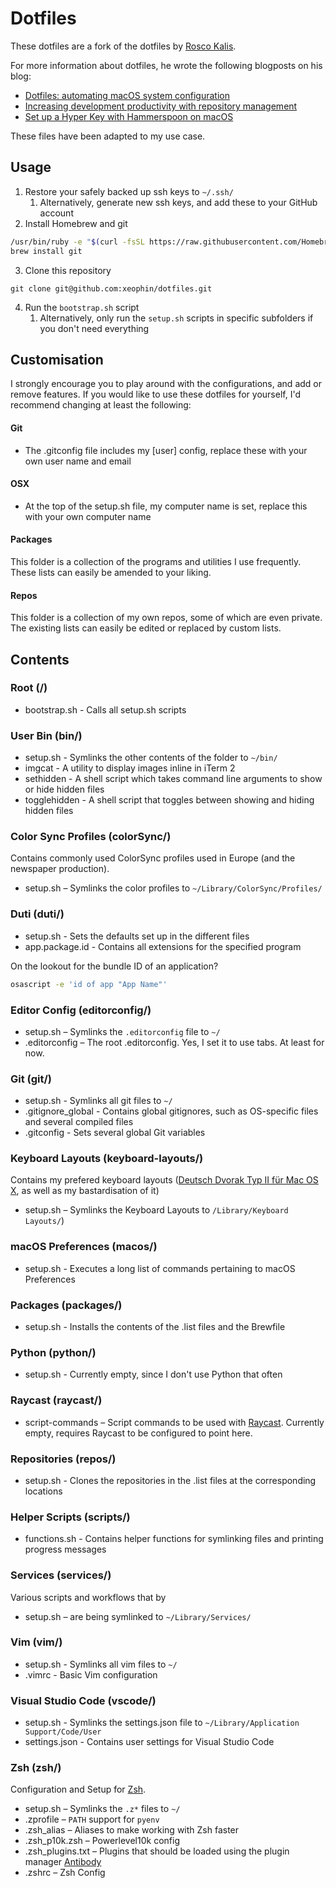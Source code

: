 # Dotfiles

These dotfiles are a fork of the dotfiles by [Rosco Kalis](https://github.com/rkalis/dotfiles).

For more information about dotfiles, he wrote the following blogposts on his blog:
* [Dotfiles: automating macOS system configuration](https://kalis.me/dotfiles-automating-macos-system-configuration/)
* [Increasing development productivity with repository management](https://kalis.me/increasing-development-productivity-repository-management/)
* [Set up a Hyper Key with Hammerspoon on macOS](https://kalis.me/setup-hyper-key-hammerspoon-macos/)

These files have been adapted to my use case.

## Usage
1. Restore your safely backed up ssh keys to `~/.ssh/`
    1. Alternatively, generate new ssh keys, and add these to your GitHub account
2. Install Homebrew and git

  ```bash
  /usr/bin/ruby -e "$(curl -fsSL https://raw.githubusercontent.com/Homebrew/install/master/install)"
  brew install git
  ```
3. Clone this repository

  ```
  git clone git@github.com:xeophin/dotfiles.git
  ```
4. Run the `bootstrap.sh` script
    1. Alternatively, only run the `setup.sh` scripts in specific subfolders if you don't need everything

## Customisation
I strongly encourage you to play around with the configurations, and add or remove features.
If you would like to use these dotfiles for yourself, I'd recommend changing at least the following:

#### Git
* The .gitconfig file includes my [user] config, replace these with your own user name and email

#### OSX
* At the top of the setup.sh file, my computer name is set, replace this with your own computer name

####  Packages
This folder is a collection of the programs and utilities I use frequently. These lists can easily be amended to your liking.

#### Repos
This folder is a collection of my own repos, some of which are even private. The existing lists can easily be edited or replaced by custom lists.

## Contents

### Root (/)
* bootstrap.sh - Calls all setup.sh scripts

### User Bin (bin/)
* setup.sh - Symlinks the other contents of the folder to `~/bin/`
* imgcat - A utility to display images inline in iTerm 2
* sethidden - A shell script which takes command line arguments to show or hide hidden files
* togglehidden - A shell script that toggles between showing and hiding hidden files

### Color Sync Profiles (colorSync/)
Contains commonly used ColorSync profiles used in Europe (and the newspaper production).

* setup.sh – Symlinks the color profiles to `~/Library/ColorSync/Profiles/`


### Duti (duti/)
* setup.sh - Sets the defaults set up in the different files
* app.package.id - Contains all extensions for the specified program

On the lookout for the bundle ID of an application?

```sh
osascript -e 'id of app "App Name"'
```

### Editor Config (editorconfig/)

* setup.sh – Symlinks the `.editorconfig` file to `~/`
* .editorconfig – The root .editorconfig. Yes, I set it to use tabs. At least for now.

### Git (git/)
* setup.sh - Symlinks all git files to `~/`
* .gitignore_global - Contains global gitignores, such as OS-specific files and several compiled files
* .gitconfig - Sets several global Git variables

### Keyboard Layouts (keyboard-layouts/)
Contains my prefered keyboard layouts ([Deutsch Dvorak Typ II für Mac OS X](http://halibrand.de/dvorak/), as well as my bastardisation of it)

* setup.sh – Symlinks the Keyboard Layouts to `/Library/Keyboard Layouts/`)

### macOS Preferences (macos/)
* setup.sh - Executes a long list of commands pertaining to macOS Preferences

### Packages (packages/)
* setup.sh - Installs the contents of the .list files and the Brewfile

### Python (python/)
* setup.sh - Currently empty, since I don't use Python that often

### Raycast (raycast/)

* script-commands – Script commands to be used with [Raycast](https://www.raycast.com/). Currently empty, requires Raycast to be configured to point here.

### Repositories (repos/)
* setup.sh - Clones the repositories in the .list files at the corresponding locations

### Helper Scripts (scripts/)
* functions.sh - Contains helper functions for symlinking files and printing progress messages

### Services (services/)
Various scripts and workflows that by 

* setup.sh – are being symlinked to `~/Library/Services/`

### Vim (vim/)
* setup.sh - Symlinks all vim files to `~/`
* .vimrc - Basic Vim configuration

### Visual Studio Code (vscode/)
* setup.sh - Symlinks the settings.json file to `~/Library/Application Support/Code/User`
* settings.json - Contains user settings for Visual Studio Code

### Zsh (zsh/)

Configuration and Setup for [Zsh](https://www.zsh.org/).

* setup.sh – Symlinks the `.z*` files to `~/`
* .zprofile – `PATH` support for `pyenv`
* .zsh_alias – Aliases to make working with Zsh faster
* .zsh_p10k.zsh – Powerlevel10k config
* .zsh_plugins.txt – Plugins that should be loaded using the plugin manager [Antibody](https://getantibody.github.io/)
* .zshrc – Zsh Config